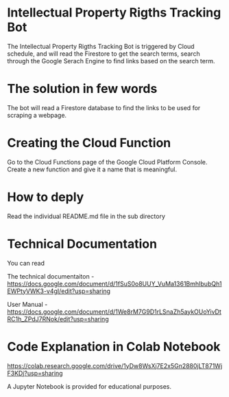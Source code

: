 # Intellectual Property Rigths Tracking Bot

The Intellectual Property Rigths Tracking Bot is triggered by Cloud schedule, and will read the Firestore to get the search terms, search through the Google Serach Engine to find links based on the search term.

# The solution in few words
The bot will read a Firestore database to find the links to be used for scraping a webpage.

# Creating the Cloud Function
Go to the Cloud Functions page of the Google Cloud Platform Console. Create a new function and give it a name that is meaningful.

# How to deply
Read the individual README.md file in the sub directory

# Technical Documentation
You can read 

The technical documentaiton - https://docs.google.com/document/d/1fSuS0o8UUY_VuMa1361BmhIbubQh1EWPtyVWK3-v4gI/edit?usp=sharing

User Manual - https://docs.google.com/document/d/1We8rM7G9D1rLSnaZh5aykOUoYivDtRC1h_ZPdJ7RNok/edit?usp=sharing

# Code Explanation in Colab Notebook

https://colab.research.google.com/drive/1yDw8WsXj7E2x5Gn2880jLT871WjF3KDj?usp=sharing

A Jupyter Notebook is provided for educational purposes.

